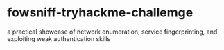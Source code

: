 # fowsniff-tryhackme-challemge
a practical showcase of network enumeration, service fingerprinting, and exploiting weak authentication skills

